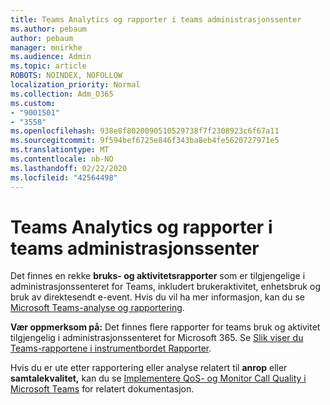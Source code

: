 ```yaml
---
title: Teams Analytics og rapporter i teams administrasjonssenter
ms.author: pebaum
author: pebaum
manager: mnirkhe
ms.audience: Admin
ms.topic: article
ROBOTS: NOINDEX, NOFOLLOW
localization_priority: Normal
ms.collection: Adm_O365
ms.custom:
- "9001501"
- "3558"
ms.openlocfilehash: 938e8f8020090510529738f7f2308923c6f67a11
ms.sourcegitcommit: 9f594bef6725e846f343ba8eb4fe5620727971e5
ms.translationtype: MT
ms.contentlocale: nb-NO
ms.lasthandoff: 02/22/2020
ms.locfileid: "42564498"
---
```

# <a name="teams-analytics-and-reports-in-the-teams-admin-center"></a>Teams Analytics og rapporter i teams administrasjonssenter

Det finnes en rekke **bruks- og aktivitetsrapporter** som er tilgjengelige i administrasjonssenteret for Teams, inkludert brukeraktivitet, enhetsbruk og bruk av direktesendt e-event. Hvis du vil ha mer informasjon, kan du se [Microsoft Teams-analyse og rapportering](https://docs.microsoft.com/microsoftteams/teams-analytics-and-reports/teams-reporting-reference).

**Vær oppmerksom på:** Det finnes flere rapporter for teams bruk og aktivitet tilgjengelig i administrasjonssenteret for Microsoft 365. Se [Slik viser du Teams-rapportene i instrumentbordet Rapporter](https://docs.microsoft.com/microsoftteams/teams-activity-reports#how-to-view-the-teams-reports-in-the-reports-dashboard).

Hvis du er ute etter rapportering eller analyse relatert til **anrop** eller **samtalekvalitet,** kan du se [Implementere QoS- og Monitor Call Quality i Microsoft Teams](https://docs.microsoft.com/microsoftteams/monitor-call-quality-qos) for relatert dokumentasjon.

